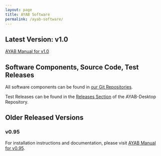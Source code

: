 ```yaml
---
layout: page
title: AYAB Software
permalink: /ayab-software/
---
```


## Latest Version: v1.0

[AYAB Manual for v1.0](https://manual.ayab-knitting.com/1.0/installation/software/)

## Software Components, Source Code, Test Releases

All software components can be found in [our Git Repositories](https://github.com/AllYarnsAreBeautiful).

Test Releases can be found in the [Releases Section](https://github.com/AllYarnsAreBeautiful/ayab-desktop/releases) of the AYAB-Desktop Repository.

## Older Released Versions

### v0.95

For installation instructions and documentation, please visit [AYAB Manual for v0.95](https://manual.ayab-knitting.com/0.95/installation/software/).

